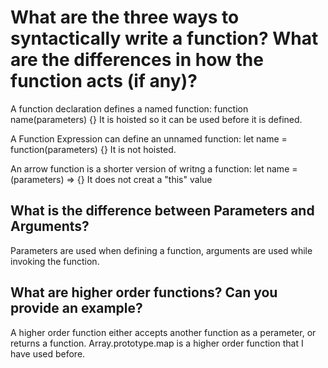 # What are the three ways to syntactically write a function? What are the differences in how the function acts (if any)?

A function declaration defines a named function:
function name(parameters) {}
It is hoisted so it can be used before it is defined.

A Function Expression can define an unnamed function:
let name = function(parameters) {}
It is not hoisted.

An arrow function is a shorter version of writng a function:
let name = (parameters) => {}
It does not creat a "this" value

## What is the difference between Parameters and Arguments?

Parameters are used when defining a function, arguments are used while invoking the function.

## What are higher order functions? Can you provide an example?

A higher order function either accepts another function as a perameter, or returns a function.
Array.prototype.map is a higher order function that I have used before.